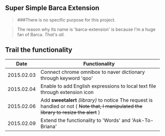 ## Super Simple Barca Extension

>###There is no specific purpose for this project.

>The reason why Its name is 'barca-extension' is because I'm a huge fan of Barca. *That's all.*

## Trail the functionality

| Date | Functionality |
| ---- | ------------- |
|2015.02.03 | Connect chrome omnibox to naver dictionary through keyword 'qoo' |
|2015.02.04 | Enable to add English expressions to local text file through extension icon |
|2015.02.06 | Add **sweetalert** *(library)* to notice The request is handled or not ( ~~Note that, I manipulated the library to resize the alert~~ ) |
|2015.02.09 | Extend the functionality to 'Words' and 'Ask-To-Briana' |
